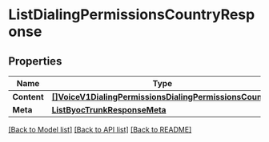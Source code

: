# ListDialingPermissionsCountryResponse

## Properties
Name | Type | Notes
------------ | ------------- | -------------
**Content** | [**[]VoiceV1DialingPermissionsDialingPermissionsCountry**](voice.v1.dialing_permissions.dialing_permissions_country.md) | [optional] 
**Meta** | [**ListByocTrunkResponseMeta**](ListByocTrunkResponse_meta.md) | [optional] 

[[Back to Model list]](../README.md#documentation-for-models) [[Back to API list]](../README.md#documentation-for-api-endpoints) [[Back to README]](../README.md)


